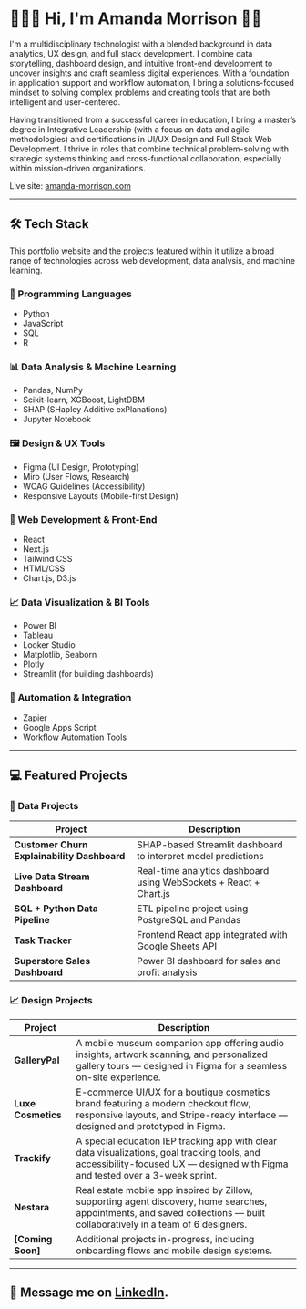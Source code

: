 # 👩🏻‍💻  Hi, I'm Amanda Morrison  👋🏻


I'm a multidisciplinary technologist with a blended background in data analytics, UX design, and full stack development.
I combine data storytelling, dashboard design, and intuitive front-end development to uncover insights and craft seamless digital experiences. With a foundation in application support and workflow automation, I bring a solutions-focused mindset to solving complex problems and creating tools that are both intelligent and user-centered.

Having transitioned from a successful career in education, I bring a master’s degree in Integrative Leadership (with a focus on data and agile methodologies) and certifications in UI/UX Design and Full Stack Web Development. I thrive in roles that combine technical problem-solving with strategic systems thinking and cross-functional collaboration, especially within mission-driven organizations.

Live site: [amanda-morrison.com](https://www.amanda-morrison.com)

---

## 🛠️ Tech Stack

This portfolio website and the projects featured within it utilize a broad range of technologies across web development, data analysis, and machine learning.

### 🧠 Programming Languages
- Python
- JavaScript
- SQL
- R

### 📊 Data Analysis & Machine Learning
- Pandas, NumPy
- Scikit-learn, XGBoost, LightDBM
- SHAP (SHapley Additive exPlanations)
- Jupyter Notebook

### 🖼️ Design & UX Tools
- Figma (UI Design, Prototyping)
- Miro (User Flows, Research)
- WCAG Guidelines (Accessibility)
- Responsive Layouts (Mobile-first Design)

### 🧰 Web Development & Front-End
- React
- Next.js
- Tailwind CSS
- HTML/CSS
- Chart.js, D3.js

### 📈 Data Visualization & BI Tools
- Power BI
- Tableau
- Looker Studio
- Matplotlib, Seaborn
- Plotly
- Streamlit (for building dashboards)

### 🧩 Automation & Integration
- Zapier
- Google Apps Script
- Workflow Automation Tools

---

## 💻 Featured Projects

### 🎨 Data Projects

| Project | Description |
|--------|-------------|
| **Customer Churn Explainability Dashboard** | SHAP-based Streamlit dashboard to interpret model predictions |
| **Live Data Stream Dashboard** | Real-time analytics dashboard using WebSockets + React + Chart.js |
| **SQL + Python Data Pipeline** | ETL pipeline project using PostgreSQL and Pandas |
| **Task Tracker** | Frontend React app integrated with Google Sheets API |
| **Superstore Sales Dashboard** | Power BI dashboard for sales and profit analysis |


### 📈 Design Projects

| Project       | Description |
|---------------|-------------|
| **GalleryPal** | A mobile museum companion app offering audio insights, artwork scanning, and personalized gallery tours — designed in Figma for a seamless on-site experience. |
| **Luxe Cosmetics** | E-commerce UI/UX for a boutique cosmetics brand featuring a modern checkout flow, responsive layouts, and Stripe-ready interface — designed and prototyped in Figma. |
| **Trackify** | A special education IEP tracking app with clear data visualizations, goal tracking tools, and accessibility-focused UX — designed with Figma and tested over a 3-week sprint. |
| **Nestara** | Real estate mobile app inspired by Zillow, supporting agent discovery, home searches, appointments, and saved collections — built collaboratively in a team of 6 designers. |
| **[Coming Soon]** | Additional projects in-progress, including onboarding flows and mobile design systems. |


---

## 📩  Message me on [LinkedIn](https://www.linkedin.com/in/amschembri/).



